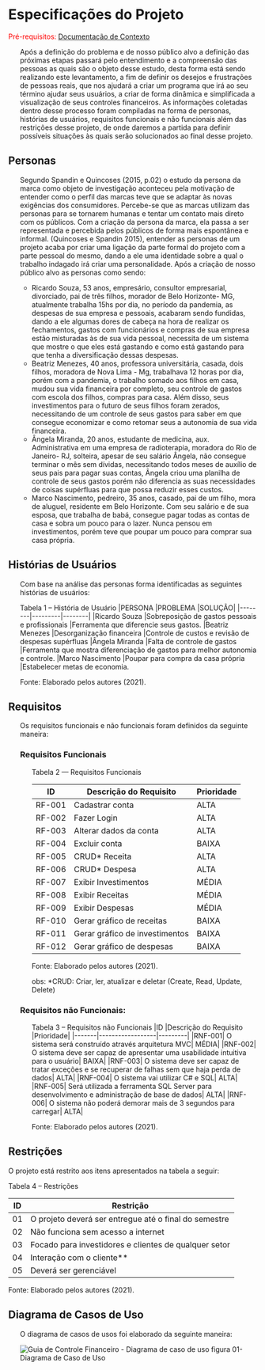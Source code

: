 # Especificações do Projeto

<span style="color:red">Pré-requisitos: <a href="1-Documentação de Contexto.md"> Documentação de Contexto</a></span>
<ol>
 Após a definição do problema e de nosso público alvo a definição das próximas etapas passará pelo entendimento e a compreensão das pessoas as quais são o objeto desse estudo, desta forma está sendo realizando este levantamento, a fim de definir os desejos e frustrações de pessoas reais, que nos ajudará a criar um programa que irá ao seu término ajudar seus usuários, a criar de forma dinâmica e simplificada a visualização de seus controles financeiros. As informações coletadas dentro desse processo foram compiladas na forma de personas, histórias de usuários, requisitos funcionais e não funcionais além das restrições desse projeto, de onde daremos a partida para definir possíveis situações às quais serão solucionados ao final desse projeto.
</ol>

## Personas
<ol>
Segundo Spandin e Quincoses (2015, p.02) o estudo da persona da marca como objeto de investigação aconteceu pela motivação de entender como o perfil das marcas teve que se adaptar às novas exigências dos consumidores. Percebe-se que as marcas utilizam das personas para se tornarem humanas e tentar um contato mais direto com os públicos. Com a criação da persona da marca, ela passa a ser representada e percebida pelos públicos de forma mais espontânea e informal. (Quincoses e Spandin 2015), entender as personas de um projeto acaba por criar uma ligação da parte formal do projeto com a parte pessoal do mesmo, dando a ele uma identidade sobre a qual o trabalho indagado irá criar uma personalidade. Após a criação de nosso público alvo as personas como sendo:
 
* Ricardo Souza, 53 anos, empresário, consultor empresarial, divorciado, pai de três filhos, morador de Belo Horizonte- MG, atualmente trabalha 15hs por dia, no período da pandemia, as despesas de sua empresa e pessoais, acabaram sendo fundidas, dando a ele algumas dores de cabeça na hora de realizar os fechamentos, gastos com funcionários e compras de sua empresa estão misturadas às de sua vida pessoal, necessita de um sistema que mostre o que eles está gastando e como está gastando para que tenha a diversificação dessas despesas.
*	Beatriz Menezes, 40 anos, professora universitária, casada, dois filhos, moradora de Nova Lima - Mg, trabalhava 12 horas por dia, porém com a pandemia, o trabalho somado aos filhos em casa, mudou sua vida financeira por completo, seu controle de gastos com escola dos filhos, compras para casa. Além disso, seus investimentos para o futuro de seus filhos foram zerados, necessitando de um controle de seus gastos para saber em que consegue economizar e como retomar seus a autonomia de sua vida financeira.
*	Ângela Miranda, 20 anos, estudante de medicina, aux. Administrativa em uma empresa de radioterapia, moradora do Rio de Janeiro- RJ, solteira, apesar de seu salário Ângela, não consegue terminar o mês sem dívidas, necessitando todos meses de auxílio de seus pais para pagar suas contas, Ângela criou uma planilha de controle de seus gastos porém não diferencia as suas necessidades de coisas supérfluas para que possa reduzir esses custos.
*	Marco Nascimento, pedreiro, 35 anos, casado, pai de um filho, mora de aluguel, residente em Belo Horizonte. Com seu salário e de sua esposa, que trabalha de babá, consegue pagar todas as contas de casa e sobra um pouco para o lazer. Nunca pensou em investimentos, porém teve que poupar um pouco para comprar sua casa própria.
</ol>

## Histórias de Usuários
<ol>
 Com base na análise das personas forma identificadas as seguintes histórias de usuários:

 Tabela 1 – História de Usuário
 |PERSONA	|PROBLEMA	|SOLUÇÃO|
 |--------|---------|--------|
 |Ricardo Souza	   |Sobreposição de gastos pessoais e profissionais	|Ferramenta que diferencie seus gastos.
 |Beatriz Menezes	 |Desorganização financeira	|Controle de custos e revisão de despesas supérfluas
 |Ângela Miranda	  |Falta de controle de gastos	|Ferramenta que mostra diferenciação de gastos para melhor autonomia e controle.
 |Marco Nascimento	|Poupar para compra da casa própria	|Estabelecer metas de economia.

 Fonte: Elaborado pelos autores (2021).

 </ol>

## Requisitos
<ol>
 Os requisitos funcionais e não funcionais foram definidos da seguinte maneira:

 ### Requisitos Funcionais
<ol> 
 Tabela 2 — Requisitos Funcionais

 |ID	|Descrição do Requisito	|Prioridade|
 |---|-----------------------|----------|
 |RF-001|	Cadastrar conta	   | ALTA|
 |RF-002| Fazer Login	       | ALTA|
 |RF-003|	Alterar dados da conta| ALTA|
 |RF-004|	Excluir conta| BAIXA|
 |RF-005|	CRUD* Receita|	ALTA|
 |RF-006|	CRUD* Despesa|	ALTA|
 |RF-007|	Exibir Investimentos|	MÉDIA|
 |RF-008|	Exibir Receitas|	MÉDIA|
 |RF-009|	Exibir Despesas|	MÉDIA|
 |RF-010|	Gerar gráfico de receitas|	BAIXA|
 |RF-011|	Gerar gráfico de investimentos|	BAIXA|
 |RF-012|	Gerar gráfico de despesas|	BAIXA|
 
 Fonte: Elaborado pelos autores (2021).
 
 obs: *CRUD: Criar, ler, atualizar e deletar (Create, Read, Update, Delete)


 </ol>

 ### Requisitos não Funcionais:
 <ol>
  
Tabela 3 – Requisitos não Funcionais
|ID	|Descrição do Requisito	|Prioridade|
|-------|------------------|---------|
|RNF-001|	O sistema será construído através arquitetura MVC| MÉDIA|
|RNF-002|	O sistema deve ser capaz de apresentar uma usabilidade intuitiva para o usuário| BAIXA|
|RNF-003|	O sistema deve ser capaz de tratar exceções e se recuperar de falhas sem que haja perda de dados|	ALTA|
|RNF-004|	O sistema vai utilizar C# e SQL| ALTA|
|RNF-005|	Será utilizada a ferramenta SQL Server para desenvolvimento e administração de base de dados|	ALTA|
|RNF-006|	O sistema não poderá demorar mais de 3 segundos para carregar|	ALTA|

  Fonte: Elaborado pelos autores (2021).

 </ol>
</ol>

## Restrições
 
O projeto está restrito aos itens apresentados na tabela a seguir:
 
Tabela 4 – Restrições

|ID|	Restrição|
|--|----------|
|01|	O projeto deverá ser entregue até o final do semestre|
|02|	Não funciona sem acesso a internet|
|03|	Focado para investidores e clientes de qualquer setor|
|04|	Interação com o cliente**|
|05|	Deverá ser gerenciável|

Fonte: Elaborado pelos autores (2021).

</ol>

## Diagrama de Casos de Uso
<ol>
 O diagrama de casos de usos foi elaborado da seguinte maneira:
 
 ![Guia de Controle Financeiro - Diagrama de caso de uso](https://github.com/ICEI-PUC-Minas-PMV-ADS/guia-de-bolso/blob/main/docs/img/130884385-c9203ee0-9433-4891-8f6e-be92a4061fd0.png)
 figura 01- Diagrama de Caso de Uso
 
</ol>
